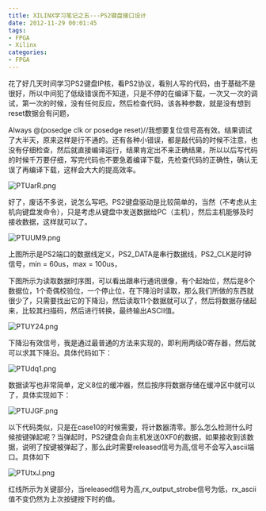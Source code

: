 ```yaml
---
title: XILINX学习笔记之五---PS2键盘接口设计
date: 2012-11-29 00:01:45
tags:
- FPGA
- Xilinx
categories:
- FPGA
---
```


花了好几天时间学习PS2键盘IP核，看PS2协议，看别人写的代码，由于基础不是很好，所以中间犯了低级错误而不知道，只是不停的在编译下载，一次又一次的调试，第一次的时候，没有任何反应，然后检查代码，该各种参数，就是没有想到reset数据会有问题，

Always @(posedge clk or posedge reset)//我想要复位信号高有效。结果调试了大半天，原来这样是行不通的。还有各种小错误，都是敲代码的时候不注意，也没有仔细检查，然后就直接编译运行，结果肯定出不来正确结果，所以以后写代码的时候千万要仔细，写完代码也不要急着编译下载，先检查代码的正确性，确认无误了再编译下载，这样会大大的提高效率。

![PTUarR.png](https://s1.ax1x.com/2018/08/22/PTUarR.png)

好了，废话不多说，说怎么写吧。PS2键盘驱动是比较简单的，当然（不考虑从主机向键盘发命令），只是考虑从键盘中发送数据给PC（主机），然后主机能够及时接收数据，这样就可以了。

![PTUUM9.png](https://s1.ax1x.com/2018/08/22/PTUUM9.png)

上图所示是PS2端口的数据线定义，PS2_DATA是串行数据线，PS2_CLK是时钟信号，min = 60us，max = 100us，

下图所示为读取数据时序图，可以看出跟串行通讯很像，有个起始位，然后是8个数据位，1个奇偶校验位，一个停止位，在下降沿时读取，那么我们所做的东西就很少了，只需要找出它的下降沿，然后读取11个数据就可以了，然后将数据存储起来，比较其扫描码，然后进行转换，最终输出ASCII值。

![PTUY24.png](https://s1.ax1x.com/2018/08/22/PTUY24.png)


下降沿有效信号，我是通过最普通的方法来实现的，即利用两级D寄存器，然后就可以求其下降沿。具体代码如下：

![PTUdq1.png](https://s1.ax1x.com/2018/08/22/PTUdq1.png)

数据读写也非常简单，定义8位的缓冲器，然后按序将数据存储在缓冲区中就可以了，具体实现如下：

![PTUJGF.png](https://s1.ax1x.com/2018/08/22/PTUJGF.png)

以下代码类似，只是在case10的时候需要，将计数器清零。那么怎么检测什么时候按键弹起呢？当弹起时，PS2键盘会向主机发送0XF0的数据，如果接收到该数据，说明了按键被弹起了，那么此时需要released信号为高,信号不会写入ascii端口。具体如下

![PTUtxJ.png](https://s1.ax1x.com/2018/08/22/PTUtxJ.png)

红线所示为关键部分，当released信号为高,rx_output_strobe信号为低，rx_ascii值不变仍然为上次按键按下时的值。

